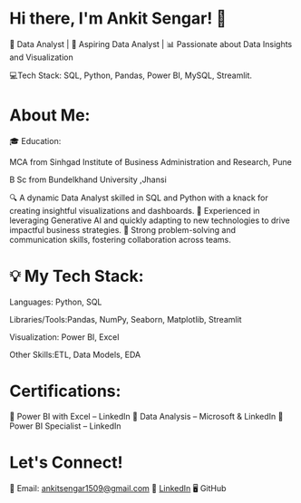 #                                                                                                                  Hi there, I'm Ankit Sengar! 👋




 🚀 Data Analyst | 🌟  Aspiring Data Analyst | 📊 Passionate about Data Insights and Visualization
 
 💻Tech Stack: SQL, Python, Pandas, Power BI, MySQL, Streamlit.




# About Me:
🎓 Education: 

MCA from Sinhgad Institute of Business Administration and Research, Pune

B Sc from 
Bundelkhand University ,Jhansi

🔍 A dynamic Data Analyst skilled in SQL and Python with a knack for creating insightful visualizations and dashboards.
🤖 Experienced in leveraging Generative AI and quickly adapting to new technologies to drive impactful business strategies.
🌟 Strong problem-solving and communication skills, fostering collaboration across teams.



# 💡  My Tech Stack:

Languages: Python, SQL

Libraries/Tools:Pandas, NumPy, Seaborn, Matplotlib, Streamlit

Visualization: Power BI, Excel

Other Skills:ETL, Data Models, EDA



# Certifications:

📜 Power BI with Excel – LinkedIn
📜 Data Analysis – Microsoft & LinkedIn
📜 Power BI Specialist – LinkedIn



# Let's Connect!


📧 Email: 
ankitsengar1509@gmail.com
💼 [LinkedIn](https://www.linkedin.com/in/ankit-sengar-1554901b1/)
🖥️ GitHub
